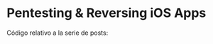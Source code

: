 Pentesting & Reversing iOS Apps
===============================

Código relativo a la serie de posts:
